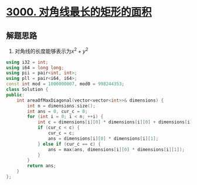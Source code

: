 # [3000. 对角线最长的矩形的面积](https://leetcode.cn/problems/maximum-area-of-longest-diagonal-rectangle/)

## 解题思路

1. 对角线的长度能够表示为$x^2 + y^2$


```cpp
using i32 = int;
using i64 = long long;
using pii = pair<int, int>;
using pll = pair<i64, i64>;
const int mod = 1000000007, mod0 = 998244353;
class Solution {
public:
    int areaOfMaxDiagonal(vector<vector<int>>& dimensions) {
        int n = dimensions.size();
        int ans = 0, cur_c = 0;
        for (int i = 0; i < n; ++i) {
            int c = dimensions[i][0] * dimensions[i][0] + dimensions[i][1] * dimensions[i][1];
            if (cur_c < c) {
                cur_c = c;
                ans = dimensions[i][0] * dimensions[i][1];
            } else if (cur_c == c) {
                ans = max(ans, dimensions[i][0] * dimensions[i][1]);
            }
        }
        return ans;
    }
};
```

